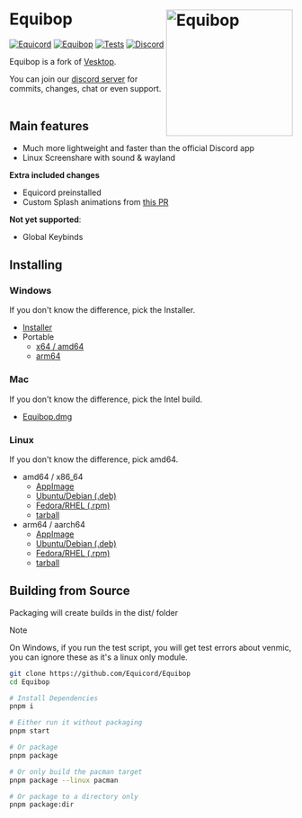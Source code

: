 # Equibop [<img src="https://avatars.githubusercontent.com/u/150590884" width="225" align="right" alt="Equibop">](https://github.com/Equicord/Equibop)

[![Equicord](https://img.shields.io/badge/Equicord-green?style=flat)](https://github.com/Equicord/Equicord)
[![Equibop](https://img.shields.io/badge/Equibop-green?style=flat)](https://github.com/Equicord/Equibop)
[![Tests](https://github.com/Equicord/Equibop/actions/workflows/test.yml/badge.svg?branch=main)](https://github.com/Equicord/Equibop/actions/workflows/test.yml)
[![Discord](https://img.shields.io/discord/1207691698386501634.svg?color=768AD4&label=Discord&logo=discord&logoColor=white)](https://discord.gg/5Xh2W87egW)

Equibop is a fork of [Vesktop](https://github.com/Vencord/Vesktop).

You can join our [discord server](https://discord.gg/5Xh2W87egW) for commits, changes, chat or even support.<br></br>

## Main features

-   Much more lightweight and faster than the official Discord app
-   Linux Screenshare with sound & wayland

**Extra included changes**

-   Equicord preinstalled
-   Custom Splash animations from [this PR](https://github.com/Vencord/Vesktop/pull/355)

**Not yet supported**:

-   Global Keybinds

## Installing

### Windows

If you don't know the difference, pick the Installer.

-   [Installer](https://github.com/Equicord/Equibop/releases/latest/download/Equibop-Setup-2.0.2.exe)
-   Portable
    -   [x64 / amd64](https://github.com/Equicord/Equibop/releases/latest/download/Equibop-2.0.2-win.zip)
    -   [arm64](https://github.com/Equicord/Equibop/releases/download/v2.0.2/Equibop-2.0.2-arm64-win.zip)

### Mac

If you don't know the difference, pick the Intel build.

-   [Equibop.dmg](https://github.com/Equicord/Equibop/releases/download/v2.0.2/Equibop-2.0.2-universal.dmg)

### Linux

If you don't know the difference, pick amd64.

-   amd64 / x86_64
    -   [AppImage](https://github.com/Equicord/Equibop/releases/latest/download/Equibop-2.0.2.AppImage)
    -   [Ubuntu/Debian (.deb)](https://github.com/Equicord/Equibop/releases/latest/download/equibop_2.0.2_amd64.deb)
    -   [Fedora/RHEL (.rpm)](https://github.com/Equicord/Equibop/releases/latest/download/equibop-2.0.2.x86_64.rpm)
    -   [tarball](https://github.com/Equicord/Equibop/releases/latest/download/equibop-2.0.2.tar.gz)
-   arm64 / aarch64
    -   [AppImage](https://github.com/Equicord/Equibop/releases/latest/download/Equibop-2.0.2-arm64.AppImage)
    -   [Ubuntu/Debian (.deb)](https://github.com/Equicord/Equibop/releases/latest/download/equibop_2.0.2_arm64.deb)
    -   [Fedora/RHEL (.rpm)](https://github.com/Equicord/Equibop/releases/latest/download/equibop-2.0.2.aarch64.rpm)
    -   [tarball](https://github.com/Equicord/Equibop/releases/latest/download/equibop-2.0.2-arm64.tar.gz)

## Building from Source

Packaging will create builds in the dist/ folder

> [!NOTE]
> On Windows, if you run the test script, you will get test errors about venmic, you can ignore these as it's a linux only module.

```sh
git clone https://github.com/Equicord/Equibop
cd Equibop

# Install Dependencies
pnpm i

# Either run it without packaging
pnpm start

# Or package
pnpm package

# Or only build the pacman target
pnpm package --linux pacman

# Or package to a directory only
pnpm package:dir
```
